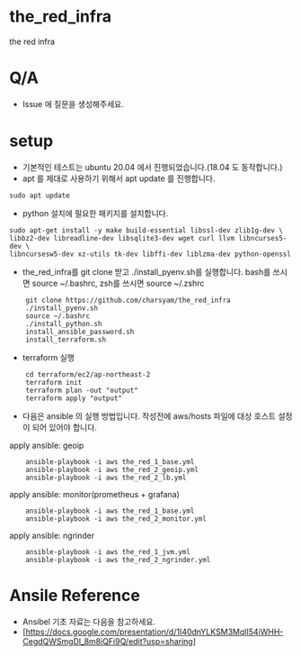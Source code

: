# the_red_infra
the red infra

# Q/A
* Issue 에 질문을 생성해주세요.

# setup

* 기본적인 테스트는 ubuntu 20.04 에서 진행되었습니다.(18.04 도 동작합니다.)
* apt 를 제대로 사용하기 위해서 apt update 를 진행합니다.

```
sudo apt update
```

* python 설치에 필요한 패키지를 설치합니다.

```
sudo apt-get install -y make build-essential libssl-dev zlib1g-dev \
libbz2-dev libreadline-dev libsqlite3-dev wget curl llvm libncurses5-dev \
libncursesw5-dev xz-utils tk-dev libffi-dev liblzma-dev python-openssl
```

* the_red_infra를 git clone 받고 ./install_pyenv.sh를 실행합니다. bash를 쓰시면 source ~/.bashrc, zsh를 쓰시면 source ~/.zshrc

```
	git clone https://github.com/charsyam/the_red_infra
	./install_pyenv.sh
	source ~/.bashrc
	./install_python.sh
    install_ansible_password.sh    
	install_terraform.sh	
```

* terraform 실행
```
    cd terraform/ec2/ap-northeast-2
    terraform init
    terraform plan -out "output"
    terraform apply "output"
```

* 다음은 ansible 의 실행 방법입니다. 작성전에 aws/hosts 파일에 대상 호스트 설정이 되어 있어야 합니다.

apply ansible: geoip
```
    ansible-playbook -i aws the_red_1_base.yml
    ansible-playbook -i aws the_red_2_geoip.yml
    ansible-playbook -i aws the_red_2_lb.yml
```

apply ansible: monitor(prometheus + grafana)
```
    ansible-playbook -i aws the_red_1_base.yml
    ansible-playbook -i aws the_red_2_monitor.yml
```

apply ansible: ngrinder
```
    ansible-playbook -i aws the_red_1_jvm.yml
    ansible-playbook -i aws the_red_2_ngrinder.yml
```

# Ansile Reference
* Ansibel 기초 자료는 다음을 참고하세요.
 * [https://docs.google.com/presentation/d/1I40dnYLKSM3MqlI54iWHH-CegdQWSmgDl_8m8iQFi9Q/edit?usp=sharing]
